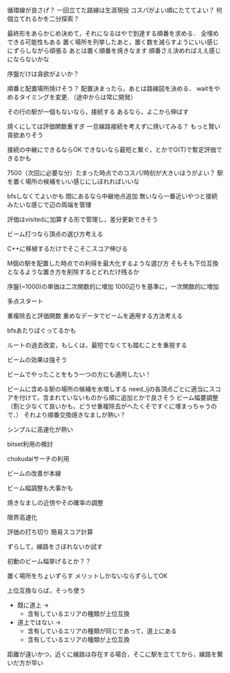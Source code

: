 循環線が良さげ？
一回立てた路線は生涯現役
コスパがよい順にたててよい？
何個立てれるかを二分探索？

最終形をあらかじめ決めて，それになるはやで到達する順番を求める．
全埋めできる可能性もある
置く場所を列挙したあと，置く数を減らすようにいい感じにずらしながら頑張る
あとは置く順番を焼きなます
順番さえ決めればええ感じにならないかな

序盤だけは貪欲がよいか？

順番と配置場所焼けそう？
配置決まったら，あとは路線図を決める．
waitをやめるタイミングを変更．（途中からは常に開発）

その行の駅が一個もないなら，接続する
あるなら，よこから伸ばす

焼くにしては評価関数重すぎ
一旦線路接続を考えずに焼いてみる？
もっと賢い貪欲ありそう

接続の中継にできるならOK
できないなら最短と繋ぐ，とかでO(T)で暫定評価できるかも

7500（次回に必要な分）たまった時点でのコスパ/時刻が大きいほうがよい？
駅を置く場所の候補をいい感じにしぼれればいいな

bfsしなくてよいかも
間にあるなら中継地点追加
無いなら一番近いやつと接続みたいな感じで辺の両端を管理

評価はvisitedに加算する形で管理し，差分更新できそう

ビーム打つなら頂点の選び方考える

C++に移植するだけでそこそこスコア伸びる

M個の駅を配置した時点での利得を最大化するような選び方
そもそも下位互換となるような置き方を削除するとどれだけ残るか

序盤(~1000)の単価は二次関数的に増加
1000辺りを基準に，一次関数的に増加

多点スタート

重複除去と評価関数
重めなデータでビームを適用する方法考える

bfsあたりばぐってるかも

ルートの過去改変，もしくは，最短でなくても踏むことを重視する

ビームの効果は強そう

ビームでやったことをもう一つの方にも適用したい！

ビームに含める駅の場所の候補を水増しする
need_ijの各頂点ごとに適当にスコアを付けて，含まれていないものから順に追加とかで良さそう
ビーム幅要調整（割と少なくて良いかも，どうせ重複除去がへたくそですぐに埋まっちゃうので．）
それより順番交換焼きなましが熱い？

シンプルに高速化が熱い

bitset利用の検討

chokudaiサーチの利用

ビームの改善が本線

ビーム幅調整も大事かも

焼きなましの近傍やその確率の調整

限界高速化

評価の打ち切り
簡易スコア計算

ずらして，線路をさぼれないか試す

初動のビーム幅挙げるとか？？

置く場所をちょいずらす
メリットしかないならずらしてOK

上位互換ならば，そっち使う
- 既に道上
→
    - 含有しているエリアの種類が上位互換 
- 道上ではない
→
    - 含有しているエリアの種類が同じであって，道上にある
    - 含有しているエリアの種類が上位互換 

距離が遠いかつ，近くに線路は存在する場合，そこに駅を立ててから，線路を繋いだ方が早い